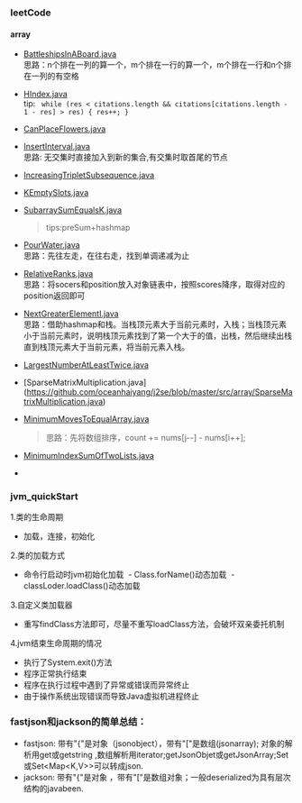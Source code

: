 ### leetCode
#### array
- [BattleshipsInABoard.java](https://github.com/oceanhaiyang/j2se/blob/master/src/array/BattleshipsInABoard.java)  
思路：n个排在一列的算一个，m个排在一行的算一个，m个排在一行和n个排在一列的有空格

- [HIndex.java](https://github.com/oceanhaiyang/j2se/blob/master/src/array/HIndex.java)  
 tip: `` while (res < citations.length && citations[citations.length - 1 - res] > res) {
            res++;
        }``  
 - [CanPlaceFlowers.java](https://github.com/oceanhaiyang/j2se/blob/master/src/array/CanPlaceFlowers.java)  
 - [InsertInterval.java](https://github.com/oceanhaiyang/j2se/blob/master/src/array/InsertInterval.java)  
 思路: 无交集时直接加入到新的集合,有交集时取首尾的节点  
 - [IncreasingTripletSubsequence.java](https://github.com/oceanhaiyang/j2se/blob/master/src/array/IncreasingTripletSubsequence.java)  
 - [KEmptySlots.java](https://github.com/oceanhaiyang/j2se/blob/master/src/array/KEmptySlots.java)  
 - [SubarraySumEqualsK.java](https://github.com/oceanhaiyang/j2se/blob/master/src/array/SubarraySumEqualsK.java)  
   > tips:preSum+hashmap  
 - [PourWater.java](https://github.com/oceanhaiyang/j2se/blob/master/src/array/PourWater.java)  
 思路：先往左走，在往右走，找到单调递减为止  
 - [RelativeRanks.java](https://github.com/oceanhaiyang/j2se/blob/master/src/array/RelativeRanks.java)  
 思路：将socers和position放入对象链表中，按照scores降序，取得对应的position返回即可  
 - [NextGreaterElementI.java](https://github.com/oceanhaiyang/j2se/blob/master/src/array/NextGreaterElementI.java)   
 思路：借助hashmap和栈。当栈顶元素大于当前元素时，入栈；当栈顶元素小于当前元素时，说明栈顶元素找到了第一个大于的值，出栈，然后继续出栈直到栈顶元素大于当前元素，将当前元素入栈。  
 - [LargestNumberAtLeastTwice.java](https://github.com/oceanhaiyang/j2se/blob/master/src/array/LargestNumberAtLeastTwice.java)  
 - [SparseMatrixMultiplication.java]
 (https://github.com/oceanhaiyang/j2se/blob/master/src/array/SparseMatrixMultiplication.java)  
 
 - [MinimumMovesToEqualArray.java](https://github.com/oceanhaiyang/j2se/blob/master/src/array/MinimumMovesToEqualArray.java)
   > 思路：先将数组排序，count += nums[j--] - nums[i++];  
 - [MinimumIndexSumOfTwoLists.java](https://github.com/oceanhaiyang/j2se/blob/master/src/array/MinimumIndexSumOfTwoLists.java)  
 - [](https://github.com/oceanhaiyang/j2se/blob/master/src/array/CardFilipGame.java)


    
### jvm_quickStart

1.类的生命周期
  - 加载，连接，初始化

2.类的加载方式
  - 命令行启动时jvm初始化加载
  - Class.forName()动态加载
  - classLoder.loadClass()动态加载
  
3.自定义类加载器
  - 重写findClass方法即可，尽量不重写loadClass方法，会破坏双亲委托机制

4.jvm结束生命周期的情况
  - 执行了System.exit()方法
  - 程序正常执行结束
  - 程序在执行过程中遇到了异常或错误而异常终止
  - 由于操作系统出现错误而导致Java虚拟机进程终止

### fastjson和jackson的简单总结：

  - fastjson: 带有"{"是对象（jsonobject），带有"["是数组(jsonarray); 对象的解析用get或getstring ,数组解析用iterator;getJsonObjet或getJsonArray;Set<JsonObject>或Set<Map<K,V>>可以转成json.
  - jackson: 带有"{"是对象 ，带有"["是数组对象；一般deserialized为具有层次结构的javabeen.
 
